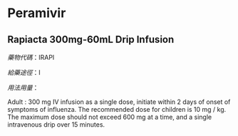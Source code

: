 # Peramivir

## Rapiacta 300mg-60mL Drip Infusion

*藥物代碼*：IRAPI

*給藥途徑*：I

*用法用量*：

Adult : 300 mg IV infusion as a single dose, initiate within 2 days of onset of symptoms of influenza.
The recommended dose for children is 10 mg / kg. The maximum dose should not exceed 600 mg at a time, and a single intravenous drip over 15 minutes.

